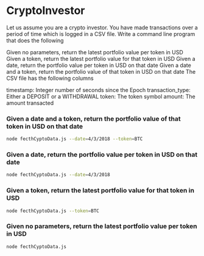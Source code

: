 # CryptoInvestor
Let us assume you are a crypto investor. You have made transactions over a period of time which is logged in a CSV file. Write a command line program that does the following

Given no parameters, return the latest portfolio value per token in USD
Given a token, return the latest portfolio value for that token in USD
Given a date, return the portfolio value per token in USD on that date
Given a date and a token, return the portfolio value of that token in USD on that date
The CSV file has the following columns

timestamp: Integer number of seconds since the Epoch
transaction_type: Either a DEPOSIT or a WITHDRAWAL
token: The token symbol
amount: The amount transacted



### Given a date and a token, return the portfolio value of that token in USD on that date
```bash
node fecthCyptoData.js --date=4/3/2018 --token=BTC
```

### Given a date, return the portfolio value per token in USD on that date
```bash
node fecthCyptoData.js --date=4/3/2018
```

### Given a token, return the latest portfolio value for that token in USD
```bash
node fecthCyptoData.js --token=BTC
```

### Given no parameters, return the latest portfolio value per token in USD
```bash
node fecthCyptoData.js
```